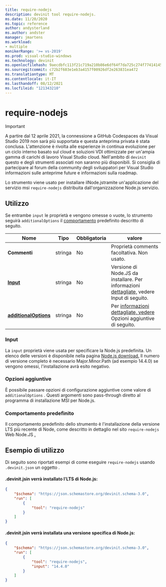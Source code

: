 ```yaml
---
title: require-nodejs
description: devinit tool require-nodejs.
ms.date: 11/20/2020
ms.topic: reference
author: andysterland
ms.author: andster
manager: jmartens
ms.workload:
- multiple
monikerRange: '>= vs-2019'
ms.prod: visual-studio-windows
ms.technology: devinit
ms.openlocfilehash: 9aecdbfc113f21c719a210b86e6df64f7da725c274f7741414561a6ebbdb530f
ms.sourcegitcommit: c72b2f603e1eb3a4157f00926df2e263831ea472
ms.translationtype: MT
ms.contentlocale: it-IT
ms.lasthandoff: 08/12/2021
ms.locfileid: "121343210"
---
```

# <a name="require-nodejs"></a>require-nodejs

> [!IMPORTANT]
> A partire dal 12 aprile 2021, la connessione a GitHub Codespaces da Visual Studio 2019 non sarà più supportata e questa anteprima privata è stata conclusa. L'attenzione è rivolta alle esperienze in continua evoluzione per un ciclo interno basato sul cloud e soluzioni VDI ottimizzate per un'ampia gamma di carichi di lavoro Visual Studio cloud. Nell'ambito di `devinit` questo e degli strumenti associati non saranno più disponibili. Si consiglia di partecipare al forum della community degli sviluppatori per Visual Studio informazioni sulle anteprime future e informazioni sulla roadmap.

Lo strumento viene usato per installare ilNode.jstramite un'applicazione del servizio msi `require-nodejs` distribuita dall'organizzazione [](https://nodejs.org/) Node.js servizio.

## <a name="usage"></a>Utilizzo

Se entrambe `input` le proprietà e vengono omesse o vuote, lo strumento seguirà `additionalOptions` il [comportamento](#default-behavior) predefinito descritto di seguito.

| Nome                                             | Tipo   | Obbligatoria | valore                                                                     |
|--------------------------------------------------|--------|----------|---------------------------------------------------------------------------|
| **Commenti**                                     | stringa | No       | Proprietà comments facoltativa. Non usato.                                     |
| [**Input**](#input)                              | stringa | No       | Versione di Node.JS da installare. Per informazioni [dettagliate,](#input) vedere Input di seguito. |
| [**additionalOptions**](#additional-options)     | stringa | No       | Per [informazioni dettagliate, vedere](#additional-options) Opzioni aggiuntive di seguito.          |

### <a name="input"></a>Input

La `input` proprietà viene usata per specificare la Node.js predefinita. Un elenco delle versioni è disponibile nella pagina [Node.js download.](https://nodejs.org/en/download/) Il numero di versione completo è necessario Major.Minor.Path (ad esempio 14.4.0) se vengono omessi, l'installazione avrà esito negativo.

### <a name="additional-options"></a>Opzioni aggiuntive

È possibile passare opzioni di configurazione aggiuntive come valore di `additionalOptions` . Questi argomenti sono pass-through diretto al programma di installazione MSI per Node.js.  

### <a name="default-behavior"></a>Comportamento predefinito

Il comportamento predefinito dello strumento è l'installazione della versione LTS più recente di Node, come descritto in dettaglio nel sito `require-nodejs` Web Node.JS [.](https://nodejs.org/en/download/)

## <a name="example-usage"></a>Esempio di utilizzo
Di seguito sono riportati esempi di come eseguire `require-nodejs` usando `.devinit.json` un oggetto . 

#### <a name="devinitjson-that-will-install-the-lts-of-nodejs"></a>.devinit.jsin verrà installato l'LTS di Node.js:
```json
{
    "$schema": "https://json.schemastore.org/devinit.schema-3.0",
    "run": [
        {
            "tool": "require-nodejs"
        }
    ]
}
```

#### <a name="devinitjson-that-will-install-a-specific-version-of-nodejs"></a>.devinit.jsin verrà installata una versione specifica di Node.js:
```json
{
    "$schema": "https://json.schemastore.org/devinit.schema-3.0",
    "run": [
        {
            "tool": "require-nodejs",
            "input": "14.4.0"
        }
    ]
}
```

